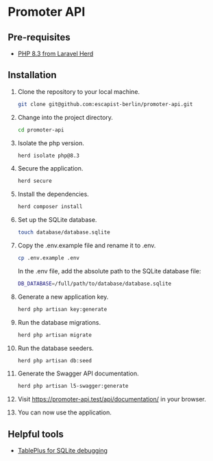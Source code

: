# Promoter API

## Pre-requisites
- [PHP 8.3 from Laravel Herd](https://herd.laravel.com/)

## Installation
1. Clone the repository to your local machine.
   ```bash
   git clone git@github.com:escapist-berlin/promoter-api.git
   ```
2. Change into the project directory.
   ```bash
   cd promoter-api
   ```
3. Isolate the php version.
   ```bash
   herd isolate php@8.3
   ```
4. Secure the application.
     ```bash
     herd secure
     ```
5. Install the dependencies.
   ```bash
   herd composer install
   ```
6. Set up the SQLite database.
   ```bash
   touch database/database.sqlite
   ```
7. Copy the .env.example file and rename it to .env.
   ```bash
   cp .env.example .env
   ```
   In the .env file, add the absolute path to the SQLite database file:

   ```bash
   DB_DATABASE=/full/path/to/database/database.sqlite
   ```
8. Generate a new application key.
   ```bash
   herd php artisan key:generate
   ```
9. Run the database migrations.
   ```bash
   herd php artisan migrate
   ```
10. Run the database seeders.
     ```bash
     herd php artisan db:seed
     ```
11. Generate the Swagger API documentation.
     ```bash
     herd php artisan l5-swagger:generate
     ```
12. Visit https://promoter-api.test/api/documentation/ in your browser.
13. You can now use the application.

## Helpful tools

- [TablePlus for SQLite debugging](https://tableplus.com/)